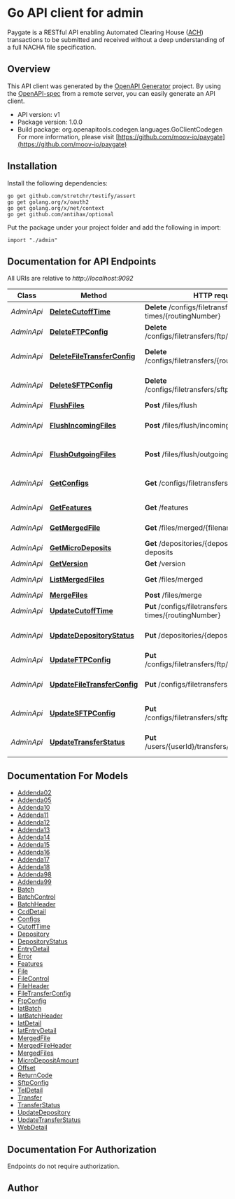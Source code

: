 # Go API client for admin

Paygate is a RESTful API enabling Automated Clearing House ([ACH](https://en.wikipedia.org/wiki/Automated_Clearing_House)) transactions to be submitted and received without a deep understanding of a full NACHA file specification.

## Overview
This API client was generated by the [OpenAPI Generator](https://openapi-generator.tech) project.  By using the [OpenAPI-spec](https://www.openapis.org/) from a remote server, you can easily generate an API client.

- API version: v1
- Package version: 1.0.0
- Build package: org.openapitools.codegen.languages.GoClientCodegen
For more information, please visit [https://github.com/moov-io/paygate](https://github.com/moov-io/paygate)

## Installation

Install the following dependencies:

```shell
go get github.com/stretchr/testify/assert
go get golang.org/x/oauth2
go get golang.org/x/net/context
go get github.com/antihax/optional
```

Put the package under your project folder and add the following in import:

```golang
import "./admin"
```

## Documentation for API Endpoints

All URIs are relative to *http://localhost:9092*

Class | Method | HTTP request | Description
------------ | ------------- | ------------- | -------------
*AdminApi* | [**DeleteCutoffTime**](docs/AdminApi.md#deletecutofftime) | **Delete** /configs/filetransfers/cutoff-times/{routingNumber} | Delete Cutoff
*AdminApi* | [**DeleteFTPConfig**](docs/AdminApi.md#deleteftpconfig) | **Delete** /configs/filetransfers/ftp/{routingNumber} | Remove FTP Config
*AdminApi* | [**DeleteFileTransferConfig**](docs/AdminApi.md#deletefiletransferconfig) | **Delete** /configs/filetransfers/{routingNumber} | Delete FileTransfer Config
*AdminApi* | [**DeleteSFTPConfig**](docs/AdminApi.md#deletesftpconfig) | **Delete** /configs/filetransfers/sftp/{routingNumber} | Remove SFTP Config
*AdminApi* | [**FlushFiles**](docs/AdminApi.md#flushfiles) | **Post** /files/flush | Flush files
*AdminApi* | [**FlushIncomingFiles**](docs/AdminApi.md#flushincomingfiles) | **Post** /files/flush/incoming | Flush incoming files
*AdminApi* | [**FlushOutgoingFiles**](docs/AdminApi.md#flushoutgoingfiles) | **Post** /files/flush/outgoing | Flush outgoing files
*AdminApi* | [**GetConfigs**](docs/AdminApi.md#getconfigs) | **Get** /configs/filetransfers | Get FileTransfer Configs
*AdminApi* | [**GetFeatures**](docs/AdminApi.md#getfeatures) | **Get** /features | Get Features
*AdminApi* | [**GetMergedFile**](docs/AdminApi.md#getmergedfile) | **Get** /files/merged/{filename} | Get merged file
*AdminApi* | [**GetMicroDeposits**](docs/AdminApi.md#getmicrodeposits) | **Get** /depositories/{depositoryId}/micro-deposits | Get micro-deposits
*AdminApi* | [**GetVersion**](docs/AdminApi.md#getversion) | **Get** /version | Get Version
*AdminApi* | [**ListMergedFiles**](docs/AdminApi.md#listmergedfiles) | **Get** /files/merged | Get merged files
*AdminApi* | [**MergeFiles**](docs/AdminApi.md#mergefiles) | **Post** /files/merge | Merge files
*AdminApi* | [**UpdateCutoffTime**](docs/AdminApi.md#updatecutofftime) | **Put** /configs/filetransfers/cutoff-times/{routingNumber} | Update Cutoff
*AdminApi* | [**UpdateDepositoryStatus**](docs/AdminApi.md#updatedepositorystatus) | **Put** /depositories/{depositoryId} | Update Depository Status
*AdminApi* | [**UpdateFTPConfig**](docs/AdminApi.md#updateftpconfig) | **Put** /configs/filetransfers/ftp/{routingNumber} | Update FTP Config
*AdminApi* | [**UpdateFileTransferConfig**](docs/AdminApi.md#updatefiletransferconfig) | **Put** /configs/filetransfers/{routingNumber} | Update FileTransfer Config
*AdminApi* | [**UpdateSFTPConfig**](docs/AdminApi.md#updatesftpconfig) | **Put** /configs/filetransfers/sftp/{routingNumber} | Update SFTP Config
*AdminApi* | [**UpdateTransferStatus**](docs/AdminApi.md#updatetransferstatus) | **Put** /users/{userId}/transfers/{transferId}/status | Update Transfer status


## Documentation For Models

 - [Addenda02](docs/Addenda02.md)
 - [Addenda05](docs/Addenda05.md)
 - [Addenda10](docs/Addenda10.md)
 - [Addenda11](docs/Addenda11.md)
 - [Addenda12](docs/Addenda12.md)
 - [Addenda13](docs/Addenda13.md)
 - [Addenda14](docs/Addenda14.md)
 - [Addenda15](docs/Addenda15.md)
 - [Addenda16](docs/Addenda16.md)
 - [Addenda17](docs/Addenda17.md)
 - [Addenda18](docs/Addenda18.md)
 - [Addenda98](docs/Addenda98.md)
 - [Addenda99](docs/Addenda99.md)
 - [Batch](docs/Batch.md)
 - [BatchControl](docs/BatchControl.md)
 - [BatchHeader](docs/BatchHeader.md)
 - [CcdDetail](docs/CcdDetail.md)
 - [Configs](docs/Configs.md)
 - [CutoffTime](docs/CutoffTime.md)
 - [Depository](docs/Depository.md)
 - [DepositoryStatus](docs/DepositoryStatus.md)
 - [EntryDetail](docs/EntryDetail.md)
 - [Error](docs/Error.md)
 - [Features](docs/Features.md)
 - [File](docs/File.md)
 - [FileControl](docs/FileControl.md)
 - [FileHeader](docs/FileHeader.md)
 - [FileTransferConfig](docs/FileTransferConfig.md)
 - [FtpConfig](docs/FtpConfig.md)
 - [IatBatch](docs/IatBatch.md)
 - [IatBatchHeader](docs/IatBatchHeader.md)
 - [IatDetail](docs/IatDetail.md)
 - [IatEntryDetail](docs/IatEntryDetail.md)
 - [MergedFile](docs/MergedFile.md)
 - [MergedFileHeader](docs/MergedFileHeader.md)
 - [MergedFiles](docs/MergedFiles.md)
 - [MicroDepositAmount](docs/MicroDepositAmount.md)
 - [Offset](docs/Offset.md)
 - [ReturnCode](docs/ReturnCode.md)
 - [SftpConfig](docs/SftpConfig.md)
 - [TelDetail](docs/TelDetail.md)
 - [Transfer](docs/Transfer.md)
 - [TransferStatus](docs/TransferStatus.md)
 - [UpdateDepository](docs/UpdateDepository.md)
 - [UpdateTransferStatus](docs/UpdateTransferStatus.md)
 - [WebDetail](docs/WebDetail.md)


## Documentation For Authorization

 Endpoints do not require authorization.


## Author



